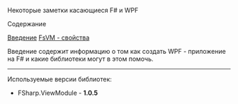 Некоторые заметки касающиеся F# и WPF

Содержание 

[Введение](ru/Introduction.md)
[FsVM - свойства](ru/ex1FSVM.md)

Введение содержит информацию о том как создать WPF - приложение на F# и какие библиотеки могут в этом помочь.


----------


Используемые версии библиотек:

- FSharp.ViewModule - **1.0.5**
